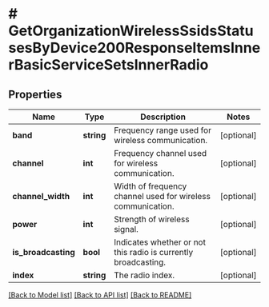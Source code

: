 # # GetOrganizationWirelessSsidsStatusesByDevice200ResponseItemsInnerBasicServiceSetsInnerRadio

## Properties

Name | Type | Description | Notes
------------ | ------------- | ------------- | -------------
**band** | **string** | Frequency range used for wireless communication. | [optional]
**channel** | **int** | Frequency channel used for wireless communication. | [optional]
**channel_width** | **int** | Width of frequency channel used for wireless communication. | [optional]
**power** | **int** | Strength of wireless signal. | [optional]
**is_broadcasting** | **bool** | Indicates whether or not this radio is currently broadcasting. | [optional]
**index** | **string** | The radio index. | [optional]

[[Back to Model list]](../../README.md#models) [[Back to API list]](../../README.md#endpoints) [[Back to README]](../../README.md)
